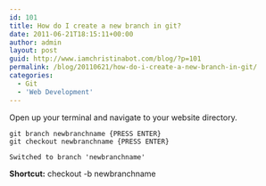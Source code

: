 ```yaml
---
id: 101
title: How do I create a new branch in git?
date: 2011-06-21T18:15:11+00:00
author: admin
layout: post
guid: http://www.iamchristinabot.com/blog/?p=101
permalink: /blog/20110621/how-do-i-create-a-new-branch-in-git/
categories:
  - Git
  - 'Web Development'
---
```

Open up your terminal and navigate to your website directory.


    git branch newbranchname {PRESS ENTER}
    git checkout newbranchname {PRESS ENTER}

    Switched to branch 'newbranchname'



**Shortcut:** checkout -b newbranchname
